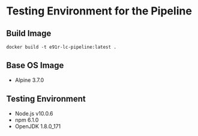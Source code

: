 # Testing Environment for the Pipeline

## Build Image

`docker build -t e91r-lc-pipeline:latest .`

## Base OS Image

- Alpine 3.7.0

## Testing Environment

- Node.js v10.0.6
- npm 6.1.0
- OpenJDK 1.8.0_171
